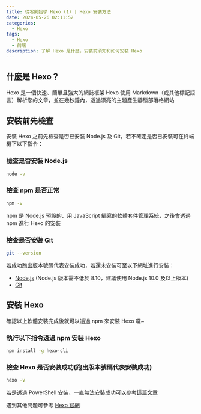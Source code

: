 ```yaml
---
title: 從零開始學 Hexo (1) | Hexo 安裝方法
date: 2024-05-26 02:11:52
categories:
  - Hexo
tags: 
  - Hexo
  - 前端
description: 了解 Hexo 是什麼，安裝前須知和如何安裝 Hexo 
---
```


## 什麼是 Hexo？

Hexo 是一個快速、簡單且強大的網誌框架
Hexo 使用 Markdown（或其他標記語言）解析您的文章，並在幾秒鐘內，透過漂亮的主題產生靜態部落格網站

## 安裝前先檢查

安裝 Hexo 之前先檢查是否已安裝 Node.js 及 Git，若不確定是否已安裝可在終端機下以下指令：

### 檢查是否安裝 Node.js

``` bash
node -v
```

### 檢查 npm 是否正常

``` bash
npm -v
```

npm 是 Node.js 預設的、用 JavaScript 編寫的軟體套件管理系統，之後會透過 npm 進行 Hexo 的安裝

### 檢查是否安裝 Git

``` bash
git --version
```

若成功跑出版本號碼代表安裝成功，若還未安裝可至以下網址進行安裝：

* [Node.js](https://nodejs.org/en) (Node.js 版本需不低於 8.10，建議使用 Node.js 10.0 及以上版本)
* [Git](https://git-scm.com/)

## 安裝 Hexo

確認以上軟體安裝完成後就可以透過 npm 來安裝 Hexo 囉~

### 執行以下指令透過 npm 安裝 Hexo

``` bash
npm install -g hexo-cli
```

### 檢查 Hexo 是否安裝成功(跑出版本號碼代表安裝成功)

``` bash
hexo -v
```

若是透過 PowerShell 安裝，一直無法安裝成功可以參考[這篇文章](https://akoncc.github.io/2019/11/01/vscode-cant-run-script/)


遇到其他問題可參考 [Hexo 官網](https://hexo.io/zh-tw/)